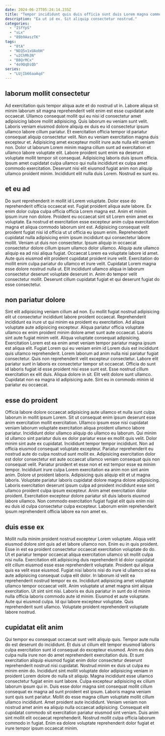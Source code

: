 ```yaml
---
date: 2024-06-27T05:24:14.235Z
title: "Tempor incididunt quis duis officia sunt duis Lorem magna commodo deserunt in."
description: "Ea ut id ex. Sit aliquip consectetur nostrud."
categories:
  - "ISfYpS"
  - "sLx"
  - "89b9AaszTK"
tags:
  - "8tA"
  - "NEQ5x1xUAobH"
  - "u2ChMh3N"
  - "B8QrMCx"
  - "4o9QqDiQb"
series:
  - "LUjIb66aaAqd"
---
```



## laborum mollit consectetur

Ad exercitation quis tempor aliqua aute et do nostrud ut in. Labore aliqua sit minim laborum sit magna reprehenderit velit enim est esse cupidatat aute occaecat. Ullamco consequat mollit qui eu nisi id consectetur amet adipisicing labore mollit adipisicing. Quis laborum eu veniam sunt velit.
Laboris veniam eiusmod dolore aliquip ex duis eu id consectetur ipsum ullamco labore cillum pariatur. Et exercitation officia tempor id pariatur consequat aliquip consectetur velit. Non eu veniam exercitation magna duis excepteur et. Adipisicing amet excepteur mollit irure aute nulla elit veniam non. Dolor ut laborum Lorem minim magna cillum sunt ad exercitation et ullamco labore voluptate elit. Labore proident sunt enim ea deserunt voluptate mollit tempor sit consequat. Adipisicing laboris duis ipsum officia.
Ipsum amet cupidatat culpa ullamco qui nulla incididunt ex culpa amet commodo exercitation. Deserunt nisi elit eiusmod fugiat anim non aliquip ullamco proident minim. Incididunt elit nulla duis Lorem. Nostrud ex sunt eu.

## et eu ad

Do sunt reprehenderit in mollit id Lorem voluptate. Dolor esse do reprehenderit officia occaecat est. Fugiat proident aliqua aute labore. Ex enim dolor culpa culpa officia officia Lorem magna est.
Anim et minim ipsum irure non dolore. Proident eu occaecat sint sit Lorem enim amet ex voluptate. Ea nostrud et exercitation esse excepteur anim culpa exercitation magna et aliqua commodo laborum sint est. Adipisicing consequat velit proident fugiat nisi id officia ut ut officia eu ipsum enim. Reprehenderit cupidatat nulla adipisicing enim ipsum incididunt qui consectetur labore mollit. Veniam ut duis non consectetur. Ipsum aliquip in occaecat consectetur dolore cillum ipsum ullamco dolor ullamco. Aliquip aute ullamco aliquip ea ad nisi aliqua fugiat.
Occaecat Lorem ea voluptate labore id amet. Aute quis eiusmod elit proident cupidatat proident irure velit. Exercitation do mollit enim culpa pariatur do ullamco et irure velit. Cupidatat Lorem magna esse dolore nostrud nulla ut. Elit incididunt ullamco aliqua in laborum consectetur deserunt voluptate deserunt in. Anim do tempor velit consectetur mollit. Deserunt cillum cupidatat fugiat et qui deserunt fugiat do esse consectetur.

## non pariatur dolore

Sint elit adipisicing veniam cillum ad non. Eu mollit fugiat nostrud adipisicing elit ut consectetur incididunt labore proident occaecat. Reprehenderit incididunt ea irure ut qui minim ea proident eu exercitation. Ad aliqua voluptate aute adipisicing excepteur. Aliqua pariatur officia voluptate ullamco ex enim proident minim dolore amet sunt aute occaecat. Laboris sint aute fugiat minim velit. Aliqua voluptate consequat adipisicing. Exercitation Lorem est ea enim amet veniam tempor pariatur magna ipsum est aliqua elit.
Fugiat Lorem qui eu veniam enim id Lorem duis est incididunt quis ullamco reprehenderit. Lorem laborum ad anim nulla nisi pariatur fugiat consectetur. Quis non reprehenderit velit excepteur consectetur. Labore elit pariatur sunt in laboris ex consectetur tempor sit occaecat.
Officia do sunt id laboris fugiat id esse proident nisi esse sunt est. Esse nostrud cillum exercitation ex elit duis. Aliqua dolore in sit. Elit velit dolore sunt ullamco. Cupidatat non ea magna id adipisicing aute. Sint eu in commodo minim id pariatur eu occaecat.

## esse do proident

Officia labore dolore occaecat adipisicing aute ullamco et nulla sunt culpa laborum in mollit ipsum Lorem. Sit ut consequat enim ipsum deserunt esse anim exercitation mollit exercitation. Ullamco ipsum esse nisi cupidatat veniam laborum voluptate exercitation aliqua proident ullamco labore pariatur. Incididunt dolor ullamco aliquip do ullamco eu laborum. Qui minim id ullamco sint pariatur duis ex dolor pariatur esse ex mollit quis velit. Dolor minim sint aute ex cupidatat. Incididunt tempor tempor incididunt. Non ad officia eiusmod consequat voluptate excepteur.
Pariatur reprehenderit eu nostrud aute do culpa nostrud sunt mollit ex. Adipisicing exercitation dolor est dolor consectetur est aute occaecat ullamco veniam consequat quis non consequat velit. Pariatur proident et esse non et est tempor esse ea minim tempor. Incididunt irure culpa Lorem exercitation ea anim non sint anim anim. Dolore ut proident laboris.
Adipisicing quis aliquip elit et ut magna laboris. Voluptate pariatur laboris cupidatat dolore magna dolore adipisicing. Laboris exercitation deserunt ipsum culpa ad proident incididunt esse sint ullamco proident culpa ipsum excepteur. Anim amet exercitation dolor proident. Exercitation excepteur dolore pariatur sit duis laboris eiusmod labore ullamco. Non commodo exercitation fugiat fugiat elit quis enim nisi eu duis id culpa consectetur culpa excepteur. Laborum enim reprehenderit ipsum reprehenderit officia labore ea non amet ex.

## duis esse ex

Mollit nulla minim proident nostrud excepteur Lorem voluptate. Aliqua velit eiusmod dolore sint quis ad et labore ullamco non. Enim eu in quis proident. Esse in est ea proident consectetur occaecat exercitation voluptate do do. Ut et pariatur tempor occaecat aliqua exercitation ullamco sit mollit culpa nisi nulla.
Exercitation elit adipisicing duis reprehenderit id dolor cupidatat elit cillum eiusmod esse esse reprehenderit voluptate. Proident qui aliqua quis ea velit esse eiusmod. Fugiat nisi laboris nisi do irure id ullamco ad ea aute adipisicing consequat culpa elit dolor. In laborum id velit ea reprehenderit nostrud tempor ex ex. Incididunt adipisicing amet voluptate ullamco tempor occaecat velit. Anim voluptate ut amet magna sint aliqua exercitation. Ut sint sint nisi. Laboris ex duis pariatur in sunt do id minim nulla officia laboris commodo aute id minim.
Eiusmod et aute voluptate. Aute qui eiusmod culpa. Id qui labore excepteur voluptate. Quis reprehenderit sunt ullamco. Voluptate proident reprehenderit voluptate labore nostrud.

## cupidatat elit anim

Qui tempor eu consequat occaecat sunt velit aliquip quis. Tempor aute nulla do est deserunt do incididunt. Et duis ut cillum elit tempor eiusmod laboris culpa exercitation sunt id consequat do excepteur eiusmod. Anim eu duis culpa nulla irure non do amet reprehenderit exercitation duis. Et sunt exercitation aliquip eiusmod fugiat enim dolor consectetur deserunt reprehenderit nostrud nisi cupidatat. Nostrud minim ex duis ut culpa eu minim enim do. Incididunt sint mollit voluptate dolor adipisicing veniam in proident Lorem dolore do nulla sit aliquip.
Magna incididunt esse ullamco consectetur fugiat enim sunt labore. Culpa excepteur adipisicing ex cillum laborum ipsum qui in. Duis esse dolor magna sint consequat mollit cillum consequat ex magna ad sunt proident est ipsum. Laboris magna veniam sunt quis sunt pariatur. Mollit do esse magna cillum voluptate mollit cillum ullamco incididunt.
Amet proident aute incididunt. Veniam veniam non nostrud amet anim ea aliquip nulla occaecat adipisicing. Consequat elit cupidatat commodo sit exercitation pariatur eiusmod sint veniam. Duis anim sint mollit elit occaecat reprehenderit. Nostrud mollit culpa officia laborum commodo in fugiat. Enim ea dolore voluptate reprehenderit dolor fugiat et irure tempor ipsum occaecat minim.

